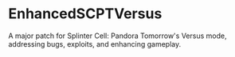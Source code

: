 # EnhancedSCPTVersus
A major patch for Splinter Cell: Pandora Tomorrow's Versus mode, addressing bugs, exploits, and enhancing gameplay.
